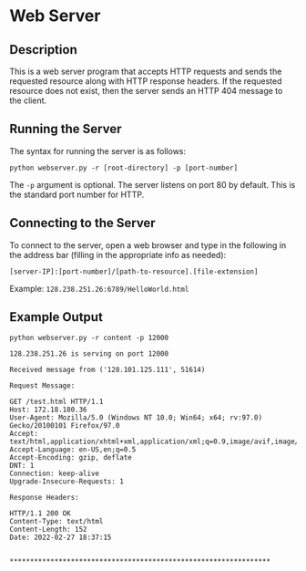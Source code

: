 # Web Server

## Description

This is a web server program that accepts HTTP requests and sends the requested resource along with HTTP response headers. If the requested resource does not exist, then the server sends an HTTP 404 message to the client.

## Running the Server

The syntax for running the server is as follows: <br>
```
python webserver.py -r [root-directory] -p [port-number] 
``` 
The ```-p``` argument is optional. The server listens on port 80 by default. This is the standard port number for HTTP.

## Connecting to the Server

To connect to the server, open a web browser and type in the following in the address bar (filling in the appropriate info as needed): <br>
```
[server-IP]:[port-number]/[path-to-resource].[file-extension]
```
Example: ```128.238.251.26:6789/HelloWorld.html```

## Example Output
```
python webserver.py -r content -p 12000
```

```
128.238.251.26 is serving on port 12000

Received message from ('128.101.125.111', 51614)

Request Message:

GET /test.html HTTP/1.1
Host: 172.18.180.36
User-Agent: Mozilla/5.0 (Windows NT 10.0; Win64; x64; rv:97.0) Gecko/20100101 Firefox/97.0
Accept: text/html,application/xhtml+xml,application/xml;q=0.9,image/avif,image/webp,*/*;q=0.8
Accept-Language: en-US,en;q=0.5
Accept-Encoding: gzip, deflate
DNT: 1
Connection: keep-alive
Upgrade-Insecure-Requests: 1

Response Headers:

HTTP/1.1 200 OK
Content-Type: text/html
Content-Length: 152
Date: 2022-02-27 18:37:15


****************************************************************
```
